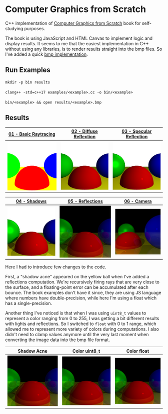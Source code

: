 # Computer Graphics from Scratch

C++ implementation of [Computer Graphics from Scratch](https://gabrielgambetta.com/computer-graphics-from-scratch/) book for self-studying purposes.

The book is using JavaScript and HTML Canvas to implement logic and display results.
It seems to me that the easiest implementation in C++ without using any libraries, is to render results straight into the bmp files. So I've added a quick [bmp implementation](/examples/bmp.h).

## Run Examples

```
mkdir -p bin results

clang++ -std=c++17 examples/<example>.cc -o bin/<example>

bin/<example> && open results/<example>.bmp
```

## Results

| [01 - Basic Raytracing](/examples/01-basic-raytracing.cc) | [02 - Diffuse Reflection](/examples/02-diffuse-reflection.cc) | [03 - Specular Reflection](/examples/03-specular-reflection.cc) |
|---|---|---|
| ![Basic Raytracing](/results/01-basic-raytracing.bmp) | ![Diffuse Reflection](/results/02-diffuse-reflection.bmp) | ![Specular Reflection](/results/03-specular-reflection.bmp) |

| [04 - Shadows](/examples/04-shadows.cc) | [05 - Reflections](/examples/05-reflections.cc) | [06 - Camera](/examples/06-camera.cc) |
|---|---|---|
| ![Shadows](/results/04-shadows.bmp) | ![Reflections](/results/05-reflections.bmp) | ![Camera](/results/06-camera.bmp) |

Here I had to introduce few changes to the code.

First, a "shadow acne" appeared on the yellow ball when I've added a reflections computation.
We're recursively firing rays that are very close to the surface, and a floating-point error can be accumulated after each bounce.
The book examples don't have it since, they are using JS language where numbers have double-precision, while here I'm using a float which has a single-precision.

Another thing I've noticed is that when I was using `uint8_t` values to represent a color ranging from 0 to 255, I was getting a bit different results with lights and reflections.
So I switched to `float` with 0 to 1 range, which allowed me to represent more variety of colors during computations. I also didn't need to clamp values anymore until the very last moment when converting the image data into the bmp file format.

| Shadow Acne | Color uint8_t | Color float |
| --- | --- | --- |
| ![Shadow Acne](/results/05-shadow-acne.bmp) | ![Color uint8_t](/results/05-old-colors.bmp) | ![Color float](/results/05-reflections.bmp) |
